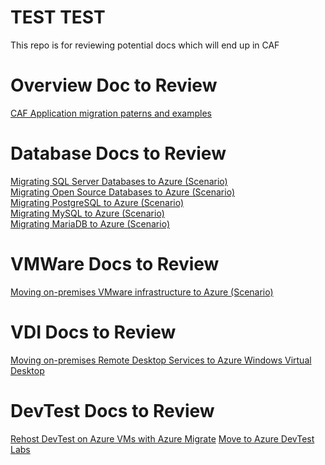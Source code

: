 #  TEST TEST
This repo is for reviewing potential docs which will end up in CAF

# Overview Doc to Review
[CAF Application migration paterns and examples](./contoso-migration-overview.md)

# Database Docs to Review
[Migrating SQL Server Databases to Azure (Scenario)](./sqlserverdb-to-azure.md) <br>
[Migrating Open Source Databases to Azure (Scenario)](./ossdb-to-azure.md) <br>
[Migrating PostgreSQL to Azure (Scenario)](./postgresql-to-azure.md) <br>
[Migrating MySQL to Azure (Scenario)](./mysql-to-azure.md) <br>
[Migrating MariaDB to Azure (Scenario)](./mariadb-to-azure.md) <br>

# VMWare Docs to Review
[Moving on-premises VMware infrastructure to Azure (Scenario)](./vmware-to-azure-migration-scenario.md)

# VDI Docs to Review
[Moving on-premises Remote Desktop Services to Azure Windows Virtual Desktop](./rds-to-wvd.md)

# DevTest Docs to Review
[Rehost DevTest on Azure VMs with Azure Migrate](./dt-to-iaas.md)
[Move to Azure DevTest Labs](./dt-to-labs.md)

